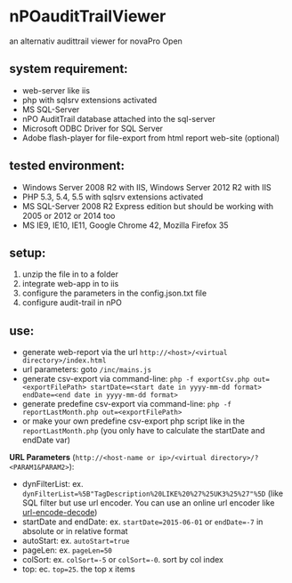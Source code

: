 # nPOauditTrailViewer
an alternativ audittrail viewer for novaPro Open

## system requirement:
- web-server like iis
- php with sqlsrv extensions activated
- MS SQL-Server
- nPO AuditTrail database attached into the sql-server
- Microsoft ODBC Driver for SQL Server
- Adobe flash-player for file-export from html report web-site (optional)

## tested environment:
- Windows Server 2008 R2 with IIS, Windows Server 2012 R2 with IIS
- PHP 5.3, 5.4, 5.5 with sqlsrv extensions activated
- MS SQL-Server 2008 R2 Express edition but should be working with 2005 or 2012 or 2014 too
- MS IE9, IE10, IE11, Google Chrome 42, Mozilla Firefox 35

## setup:
1. unzip the file in to a folder
2. integrate web-app in to iis
3. configure the parameters in the config.json.txt file
4. configure audit-trail in nPO

## use:
- generate web-report via the url `http://<host>/<virtual directory>/index.html`
- url parameters: goto `/inc/mains.js`
- generate csv-export via command-line: `php -f exportCsv.php out=<exportFilePath> startDate=<start date in yyyy-mm-dd format> endDate=<end date in yyyy-mm-dd format>`
- generate predefine csv-export via command-line: `php -f reportLastMonth.php out=<exportFilePath>`
- or make your own predefine csv-export php script like in the `reportLastMonth.php` (you only have to calculate the startDate and endDate var)

**URL Parameters** (`http://<host-name or ip>/<virtual directory>/?<PARAM1&PARAM2>`):
- dynFilterList: ex. `dynFilterList=%5B"TagDescription%20LIKE%20%27%25UK3%25%27"%5D` (like SQL filter but use url encoder. You can use an online url encoder like [url-encode-decode](http://www.url-encode-decode.com/))
- startDate and endDate: ex. `startDate=2015-06-01` or `endDate=-7` in absolute or in relative format
- autoStart: ex. `autoStart=true`
- pageLen: ex. `pageLen=50`
- colSort: ex. `colSort=-5` or `colSort=-0`. sort by col index
- top: ec. `top=25`. the top x items
